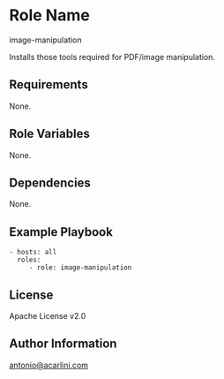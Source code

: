 Role Name
=========

image-manipulation

Installs those tools required for PDF/image manipulation.

Requirements
------------

None.

Role Variables
--------------

None.

Dependencies
------------

None.

Example Playbook
----------------

    - hosts: all
      roles:
         - role: image-manipulation

License
-------

Apache License v2.0

Author Information
------------------

antonio@acarlini.com
